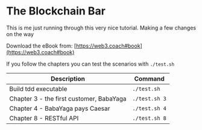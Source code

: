 # The Blockchain Bar

This is me just running through this very nice tutorial.  Making a few changes
on the way

Download the eBook from: [https://web3.coach#book](https://web3.coach#book)

If you follow the chapters you can test the scenarios with `./test.sh`

| Description                               | Command       |
| ----------------------------------------  | ------------- |
| Build tdd executable                      | `./test.sh`   |
| Chapter 3 - the first customer, BabaYaga  | `./test.sh 3` |
| Chapter 4 - BabaYaga pays Caesar          | `./test.sh 4` |
| Chapter 8 - RESTful API                   | `./test.sh 8` |
